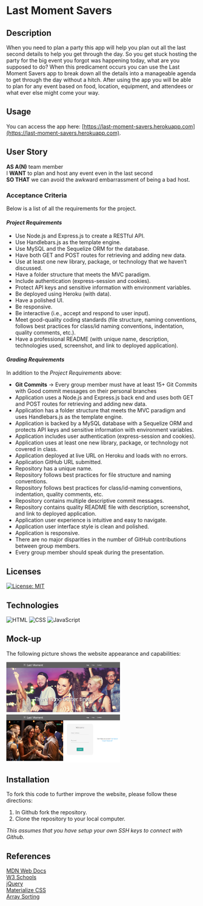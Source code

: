 # Last Moment Savers

## Description
When you need to plan a party this app will help you plan out all the last second details to help you get through the day. So you get stuck hosting the party for the big event you forgot was happening today, what are you supposed to do? When this predicament occurs you can use the Last Moment Savers app to break down all the details into a manageable agenda to get through the day without a hitch. After using the app you will be able to plan for any event based on food, location, equipment, and attendees or what ever else might come your way.

## Usage
You can access the app here: [https://last-moment-savers.herokuapp.com](https://last-moment-savers.herokuapp.com).

## User Story
**AS A(N)** team member<br>
I **WANT** to plan and host any event even in the last second<br>
**SO THAT** we can avoid the awkward embarrassment of being a bad host.

### Acceptance Criteria
Below is a list of all the requirements for the project.
#### _Project Requirements_
- Use Node.js and Express.js to create a RESTful API.
- Use Handlebars.js as the template engine.
- Use MySQL and the Sequelize ORM for the database.
- Have both GET and POST routes for retrieving and adding new data.
- Use at least one new library, package, or technology that we haven’t discussed.
- Have a folder structure that meets the MVC paradigm.
- Include authentication (express-session and cookies).
- Protect API keys and sensitive information with environment variables.
- Be deployed using Heroku (with data).
- Have a polished UI.
- Be responsive.
- Be interactive (i.e., accept and respond to user input).
- Meet good-quality coding standards (file structure, naming conventions, follows best practices for class/id naming conventions, indentation, quality comments, etc.).
- Have a professional README (with unique name, description, technologies used, screenshot, and link to deployed application).

#### _Grading Requirements_
In addition to the _Project Requirements_ above:
- **Git Commits** -> Every group member must have at least 15+ Git Commits with Good commit messages on their personal branches
- Application uses a Node.js and Express.js back end and uses both GET and POST routes for retrieving and adding new data.
- Application has a folder structure that meets the MVC paradigm and uses Handlebars.js as the template engine.
- Application is backed by a MySQL database with a Sequelize ORM and protects API keys and sensitive information with environment variables.
- Application includes user authentication (express-session and cookies).
- Application uses at least one new library, package, or technology not covered in class.
- Application deployed at live URL on Heroku and loads with no errors.
- Application GitHub URL submitted.
- Repository has a unique name.
- Repository follows best practices for file structure and naming conventions.
- Repository follows best practices for class/id-naming conventions, indentation, quality comments, etc.
- Repository contains multiple descriptive commit messages.
- Repository contains quality README file with description, screenshot, and link to deployed application.
- Application user experience is intuitive and easy to navigate.
- Application user interface style is clean and polished.
- Application is responsive.
- There are no major disparities in the number of GitHub contributions between group members.
- Every group member should speak during the presentation.

## Licenses
[![License: MIT](https://img.shields.io/badge/License-MIT-yellow.svg)](https://github.com/avidrunner87/last-moment-savers/blob/main/LICENSE.md)

## Technologies
![HTML](https://img.shields.io/static/v1?label=html&message=3.6%&color=red)
![CSS](https://img.shields.io/static/v1?label=css&message=2.2%&color=purple)
![JavaScript](https://img.shields.io/static/v1?label=javascript&message=94.2%&color=yellow)
## Mock-up
The following picture shows the website appearance and capabilities:

<img src="./assets/images/screenshots/screenshot01.png" width="300"><br>
<img src="./assets/images/screenshots/screenshot02.png" width="300"><br>

## Installation
To fork this code to further improve the website, please follow these directions:

1. In Github fork the repository.
1. Clone the repository to your local computer.

_This assumes that you have setup your own SSH keys to connect with Github._

## References
[MDN Web Docs](https://developer.mozilla.org/en-US/docs/Web/HTML/Element)<br>
[W3 Schools](https://www.w3schools.com/)<br>
[jQuery](https://jquery.com)<br>
[Materialize CSS](https://materializecss.com/)<br>
[Array Sorting](https://flaviocopes.com/how-to-sort-array-of-objects-by-property-javascript/)